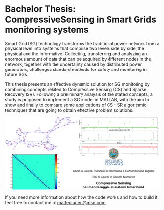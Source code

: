 # Bachelor Thesis: CompressiveSensing in Smart Grids monitoring systems
 
Smart Grid (SG) technology transforms the traditional power network from a physical level into systems that comprise two levels side by side, the physical and the informative. Collecting, transferring and analyzing an enormous amount of data that can be acquired by different nodes in the network, together with the uncertainty caused by distributed power generators, challenges standard methods for safety and monitoring in future SGs.   
 
This thesis presents an effective dynamic solution for SG monitoring by combining concepts related to Compressive Sensing (CS) and Sparse Recovery (SR). Following a preliminary analysis of the stated concepts, a study is proposed to implement a SG model in MATLAB, with the aim to show and finally to compare some  applications of CS - SR algorithmic techniques that are going to obtain effective problem solutions.

![](tesi.png)

If you need more information about how the code works and how to build it, feel free to contact me at matteoluceri@msn.com.
